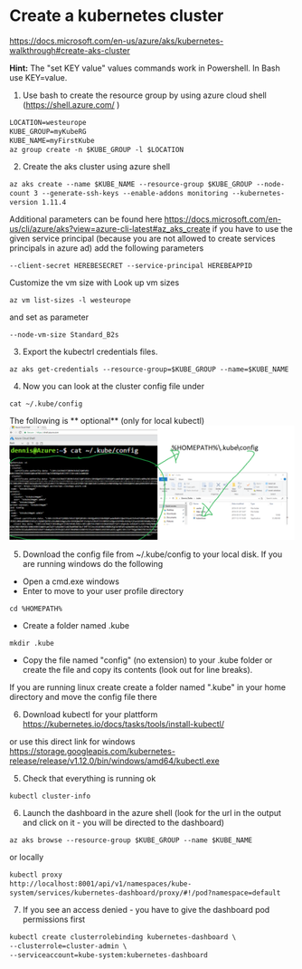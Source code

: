 # Create a kubernetes cluster
https://docs.microsoft.com/en-us/azure/aks/kubernetes-walkthrough#create-aks-cluster

**Hint:** The "set KEY value" values commands work in Powershell. In Bash use KEY=value.

1. Use bash to create the resource group by using azure cloud shell (https://shell.azure.com/ )
```
LOCATION=westeurope
KUBE_GROUP=myKubeRG
KUBE_NAME=myFirstKube
az group create -n $KUBE_GROUP -l $LOCATION
```

2. Create the aks cluster using azure shell
```
az aks create --name $KUBE_NAME --resource-group $KUBE_GROUP --node-count 3 --generate-ssh-keys --enable-addons monitoring --kubernetes-version 1.11.4
```
Additional parameters can be found here https://docs.microsoft.com/en-us/cli/azure/aks?view=azure-cli-latest#az_aks_create
if you have to use the given service principal (because you are not allowed to create services principals in azure ad) add the following parameters
```
--client-secret HEREBESECRET --service-principal HEREBEAPPID
```
Customize the vm size with
Look up vm sizes 
```
az vm list-sizes -l westeurope
```
and set as parameter
```
--node-vm-size Standard_B2s
```

3. Export the kubectrl credentials files. 
```
az aks get-credentials --resource-group=$KUBE_GROUP --name=$KUBE_NAME
```

4. Now you can look at the cluster config file under
```
cat ~/.kube/config
```

The following is ** optional** (only for local kubectl)
![Copy kubeconfig to your local system](images/kubeconfig.png)

5. Download the config file from ~/.kube/config to your local disk.
If you are running windows do the following
- Open a cmd.exe windows
- Enter  to move to your user profile directory
```
cd %HOMEPATH%
```
- Create a folder named .kube 
``` 
mkdir .kube
```
- Copy the file named "config" (no extension) to your .kube folder or create the file and copy its contents (look out for line breaks).

If you are running linux create create a folder named ".kube" in your home directory and move the config file there

6. Download kubectl for your plattform
https://kubernetes.io/docs/tasks/tools/install-kubectl/ 

or use this direct link for windows
https://storage.googleapis.com/kubernetes-release/release/v1.12.0/bin/windows/amd64/kubectl.exe

5. Check that everything is running ok
```
kubectl cluster-info
```

6. Launch the dashboard
in the azure shell (look for the url in the output and click on it - you will be directed to the dashboard)
```
az aks browse --resource-group $KUBE_GROUP --name $KUBE_NAME
```

or locally 

```
kubectl proxy
http://localhost:8001/api/v1/namespaces/kube-system/services/kubernetes-dashboard/proxy/#!/pod?namespace=default 
```

7. If you see an access denied - you have to give the dashboard pod permissions first
```
kubectl create clusterrolebinding kubernetes-dashboard \
--clusterrole=cluster-admin \
--serviceaccount=kube-system:kubernetes-dashboard
```